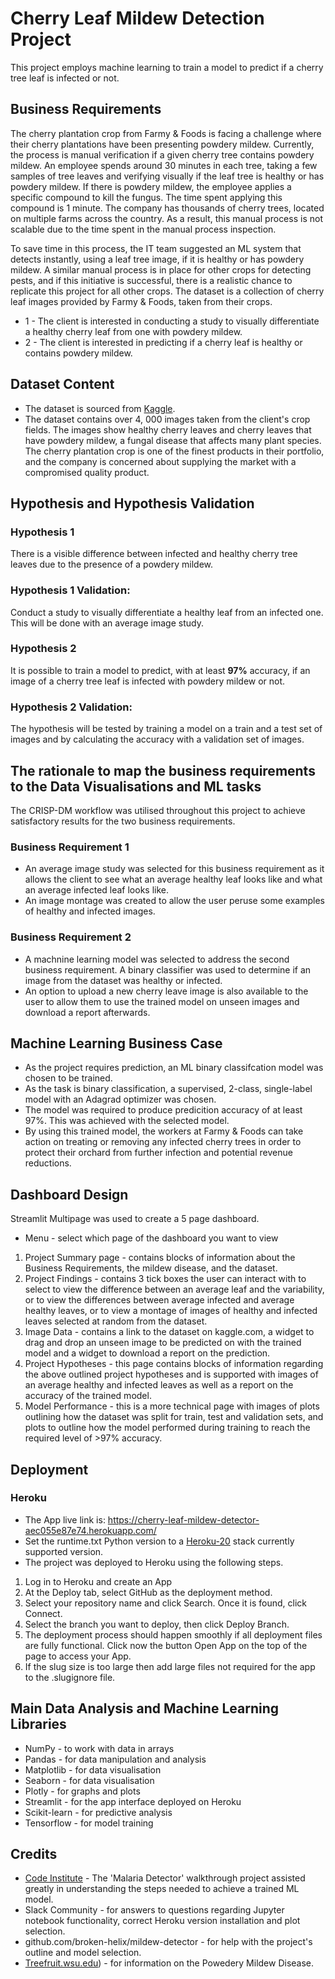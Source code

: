 # Cherry Leaf Mildew Detection Project

This project employs machine learning to train a model to predict if a cherry tree leaf is infected or not.

## Business Requirements
The cherry plantation crop from Farmy & Foods is facing a challenge where their cherry plantations have been presenting powdery mildew. Currently, the process is manual verification if a given cherry tree contains powdery mildew. An employee spends around 30 minutes in each tree, taking a few samples of tree leaves and verifying visually if the leaf tree is healthy or has powdery mildew. If there is powdery mildew, the employee applies a specific compound to kill the fungus. The time spent applying this compound is 1 minute.  The company has thousands of cherry trees, located on multiple farms across the country. As a result, this manual process is not scalable due to the time spent in the manual process inspection.

To save time in this process, the IT team suggested an ML system that detects instantly, using a leaf tree image, if it is healthy or has powdery mildew. A similar manual process is in place for other crops for detecting pests, and if this initiative is successful, there is a realistic chance to replicate this project for all other crops. The dataset is a collection of cherry leaf images provided by Farmy & Foods, taken from their crops.


* 1 - The client is interested in conducting a study to visually differentiate a healthy cherry leaf from one with powdery mildew.
* 2 - The client is interested in predicting if a cherry leaf is healthy or contains powdery mildew.

## Dataset Content
* The dataset is sourced from [Kaggle](https://www.kaggle.com/codeinstitute/cherry-leaves).
* The dataset contains over 4, 000 images taken from the client's crop fields. The images show healthy cherry leaves and cherry leaves that have powdery mildew, a fungal disease that affects many plant species. The cherry plantation crop is one of the finest products in their portfolio, and the company is concerned about supplying the market with a compromised quality product.

## Hypothesis and Hypothesis Validation

### Hypothesis 1
There is a visible difference between infected and healthy cherry tree leaves due to the presence of a powdery mildew.

### Hypothesis 1 Validation: 
Conduct a study to visually differentiate a healthy leaf from an infected one. This will be done
with an average image study.


### Hypothesis 2
It is possible to train a model to predict, with at least **97%** accuracy, if an image of a cherry tree leaf is infected with powdery mildew or not.

### Hypothesis 2 Validation:
The hypothesis will be tested by training a model on a train and a test set of images and by calculating the accuracy with a validation set of images.


## The rationale to map the business requirements to the Data Visualisations and ML tasks

The CRISP-DM workflow was utilised throughout this project to achieve satisfactory results for the two business requirements.

### Business Requirement 1
- An average image study was selected for this business requirement as it allows the client to see what an average healthy leaf looks like and what an average infected leaf looks like.
- An image montage was created to allow the user peruse some examples of healthy and infected images.


### Business Requirement 2
- A machnine learning model was selected to address the second business requirement. A binary classifier was used to determine if an image from the dataset was healthy or infected.
- An option to upload a new cherry leave image is also available to the user to allow them to use the trained model on unseen images and download a report afterwards.

## Machine Learning Business Case
- As the project requires prediction, an ML binary classifcation model was chosen to be trained.
- As the task is binary classification, a supervised, 2-class, single-label model with an Adagrad optimizer was chosen.
- The model was required to produce predicition accuracy of at least 97%. This was achieved with the selected model.
- By using this trained model, the workers at Farmy & Foods can take action on treating or removing any infected cherry trees in order to protect their orchard from further infection and potential revenue reductions.


## Dashboard Design
Streamlit Multipage was used to create a 5 page dashboard.

- Menu - select which page of the dashboard you want to view
1. Project Summary page - contains blocks of information about the Business Requirements, the mildew disease, and the dataset.
2. Project Findings - contains 3 tick boxes the user can interact with to select to view the difference between an average leaf and the variability, or to view the differences between average infected and average healthy leaves, or to view a montage of images of healthy and infected leaves selected at random from the dataset.
3. Image Data - contains a link to the dataset on kaggle.com, a widget to drag and drop an unseen image to be predicted on with the trained model and a widget to download a report on the prediction.
4. Project Hypotheses - this page contains blocks of information regarding the above outlined project hypotheses and is supported with images of an average healthy and infected leaves as well as a report on the accuracy of the trained model.
5. Model Performance - this is a more technical page with images of plots outlining how the dataset was split for train, test and validation sets, and plots to outline how the model performed during training to reach the required level of >97% accuracy.


## Deployment
### Heroku

* The App live link is: https://cherry-leaf-mildew-detector-aec055e87e74.herokuapp.com/ 
* Set the runtime.txt Python version to a [Heroku-20](https://devcenter.heroku.com/articles/python-support#supported-runtimes) stack currently supported version.
* The project was deployed to Heroku using the following steps.

1. Log in to Heroku and create an App
2. At the Deploy tab, select GitHub as the deployment method.
3. Select your repository name and click Search. Once it is found, click Connect.
4. Select the branch you want to deploy, then click Deploy Branch.
5. The deployment process should happen smoothly if all deployment files are fully functional. Click now the button Open App on the top of the page to access your App.
6. If the slug size is too large then add large files not required for the app to the .slugignore file. 


## Main Data Analysis and Machine Learning Libraries
- NumPy - to work with data in arrays 
- Pandas - for data manipulation and analysis
- Matplotlib - for data visualisation
- Seaborn - for data visualisation
- Plotly - for graphs and plots
- Streamlit - for the app interface deployed on Heroku
- Scikit-learn - for predictive analysis
- Tensorflow - for model training

## Credits
- [Code Institute](https://codeinstitute.net/ie/) - The 'Malaria Detector' walkthrough project assisted greatly in understanding the steps needed to achieve a trained ML model.
- Slack Community - for answers to questions regarding Jupyter notebook functionality, correct Heroku version installation and plot selection.
- github.com/broken-helix/mildew-detector - for help with the project's outline and model selection.
- [Treefruit.wsu.edu](https://treefruit.wsu.edu/crop-protection/disease-management/cherry-powdery-mildew/#:~:text=Powdery%20mildew%20of%20sweet%20and,1)) - for information on the Powedery Mildew Disease.